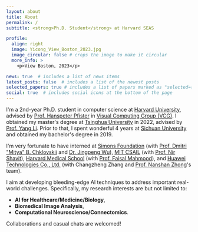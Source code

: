 ```yaml
---
layout: about
title: About
permalink: /
subtitle: <strong>Ph.D. Student</strong> at Harvard SEAS

profile:
  align: right
  image: Yicong_View_Boston_2023.jpg
  image_circular: false # crops the image to make it circular
  more_info: >
    <p>View Boston, 2023</p>

news: true  # includes a list of news items
latest_posts: false  # includes a list of the newest posts
selected_papers: true # includes a list of papers marked as "selected={true}"
social: true  # includes social icons at the bottom of the page
---
```


I'm a 2nd-year Ph.D. student in computer science at [Harvard University](https://www.harvard.edu/), advised by [Prof. Hanspeter Pfister](https://scholar.google.com/citations?user=VWX-GMAAAAAJ&hl=en) in [Visual Computing Group (VCG)](https://vcg.seas.harvard.edu/). I obtained my master's degree at [Tsinghua University](https://www.tsinghua.edu.cn/en/) in 2022, advised by [Prof. Yang Li](http://yangli-feasibility.com/home/). Prior to that, I spent wonderful 4 years at [Sichuan University](https://en.scu.edu.cn/) and obtained my bachelor's degree in 2019.

I'm very fortunate to have interned at [Simons Foundation](https://www.simonsfoundation.org/) (with [Prof. Dmitri "Mitya" B. Chklovskii](https://neural-circuits-and-algorithms.github.io/) and [Dr. Jingpeng Wu](https://scholar.google.com/citations?user=ZB6o8OMAAAAJ&hl=en)), [MIT CSAIL](https://www.csail.mit.edu/) (with [Prof. Nir Shavit](https://people.csail.mit.edu/shanir/)), [Harvard Medical School](https://hms.harvard.edu/) (with [Prof. Faisal Mahmood](https://faisal.ai/)), and [Huawei Technologies Co., Ltd.](https://www.huawei.com/en/) (with Changzheng Zhang and [Prof. Nanshan Zhong](https://en.wikipedia.org/wiki/Zhong_Nanshan)'s team).

I aim at developing bleeding-edge AI techniques to address important real-world challenges. Specifically, my research interests are but not limited to:
* **AI for Healthcare/Medicine/Biology**,
* **Biomedical Image Analysis**,
* **Computational Neuroscience/Connectomics**.

Collaborations and casual chats are welcomed!